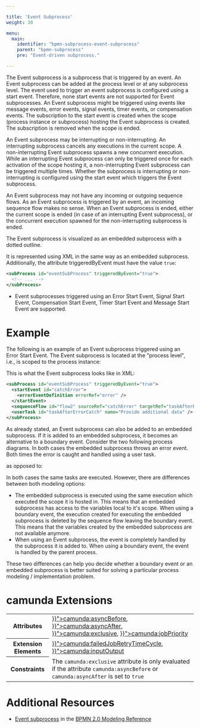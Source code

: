 ```yaml
---

title: 'Event Subprocess'
weight: 30

menu:
  main:
    identifier: "bpmn-subprocess-event-subprocess"
    parent: "bpmn-subprocess"
    pre: "Event-driven subprocess."

---
```


The Event subprocess is a subprocess that is triggered by an event. An Event subprocess can be added at the process level or at any subprocess level. The event used to trigger an event subprocess is configured using a start event. Therefore, none start events are not supported for Event subprocesses. An Event subprocess might be triggered using events like message events, error events, signal events, timer events, or compensation events. The subscription to the start event is created when the scope (process instance or subprocess) hosting the Event subprocess is created. The subscription is removed when the scope is ended.

An Event subprocess may be interrupting or non-interrupting. An interrupting subprocess cancels any executions in the current scope. A non-interrupting Event subprocess spawns a new concurrent execution. While an interrupting Event subprocess can only be triggered once for each activation of the scope hosting it, a non-interrupting Event subprocess can be triggered multiple times. Whether the subprocess is interrupting or non-interrupting is configured using the start event which triggers the Event subprocess.

An Event subprocess may not have any incoming or outgoing sequence flows. As an Event subprocess is triggered by an event, an incoming sequence flow makes no sense. When an Event subprocess is ended, either the current scope is ended (in case of an interrupting Event subprocess), or the concurrent execution spawned for the non-interrupting subprocess is ended.

The Event subprocess is visualized as an embedded subprocess with a dotted outline.

<div data-bpmn-diagram="tutorial/subprocess_event"> </div>

It is represented using XML in the same way as an embedded subprocess. Additionally, the attribute triggeredByEvent must have the value `true`:

```xml
<subProcess id="eventSubProcess" triggeredByEvent="true">
  <!-- ... -->
</subProcess>
```

<div class="alert alert-info">
  <ul>
    <li>Event subprocesses triggered using an Error Start Event, Signal Start Event, Compensation Start Event, Timer Start Event and Message Start Event are supported.</li>
  </ul>
</div>


# Example

The following is an example of an Event subprocess triggered using an Error Start Event. The Event subprocess is located at the "process level", i.e., is scoped to the process instance:

<div data-bpmn-diagram="implement/event-subprocess"></div>

This is what the Event subprocess looks like in XML:

```xml
<subProcess id="eventSubProcess" triggeredByEvent="true">
  <startEvent id="catchError">
    <errorEventDefinition errorRef="error" />
  </startEvent>
  <sequenceFlow id="flow2" sourceRef="catchError" targetRef="taskAfterErrorCatch" />
  <userTask id="taskAfterErrorCatch" name="Provide additional data" />
</subProcess>
```

As already stated, an Event subprocess can also be added to an embedded subprocess. If it is added to an embedded subprocess, it becomes an alternative to a boundary event. Consider the two following process diagrams. In both cases the embedded subprocess throws an error event. Both times the error is caught and handled using a user task.

<div data-bpmn-diagram="implement/event-subprocess-alternative1"></div>

as opposed to:

<div data-bpmn-diagram="implement/event-subprocess-alternative2"></div>

In both cases the same tasks are executed. However, there are differences between both modeling options:

*   The embedded subprocess is executed using the same execution which executed the scope it is hosted in. This means that an embedded subprocess has access to the variables local to it's scope. When using a boundary event, the execution created for executing the embedded subprocess is deleted by the sequence flow leaving the boundary event. This means that the variables created by the embedded subprocess are not available anymore.
*   When using an Event subprocess, the event is completely handled by the subprocess it is added to. When using a boundary event, the event is handled by the parent process.

These two differences can help you decide whether a boundary event or an embedded subprocess is better suited for solving a particular process modeling / implementation problem.

# camunda Extensions

<table class="table table-striped">
  <tr>
    <th>Attributes</th>
    <td>
      <a href="{{< relref "reference/bpmn20/custom-extensions/extension-attributes.md#asyncbefore" >}}">camunda:asyncBefore</a>,
      <a href="{{< relref "reference/bpmn20/custom-extensions/extension-attributes.md#asyncafter" >}}">camunda:asyncAfter</a>,
      <a href="{{< relref "reference/bpmn20/custom-extensions/extension-attributes.md#exclusive" >}}">camunda:exclusive</a>,
      <a href="{{< relref "reference/bpmn20/custom-extensions/extension-attributes.md#jobpriority" >}}">camunda:jobPriority</a>
    </td>
  </tr>
  <tr>
    <th>Extension Elements</th>
    <td>
      <a href="{{< relref "reference/bpmn20/custom-extensions/extension-elements.md#failedjobretrytimecycle" >}}">camunda:failedJobRetryTimeCycle</a>,
      <a href="{{< relref "reference/bpmn20/custom-extensions/extension-elements.md#inputoutput" >}}">camunda:inputOutput</a>
    </td>
  </tr>
  <tr>
    <th>Constraints</th>
    <td>
      The <code>camunda:exclusive</code> attribute is only evaluated if the attribute
      <code>camunda:asyncBefore</code> or <code>camunda:asyncAfter</code> is set to <code>true</code>
    </td>
  </tr>
</table>

# Additional Resources

*   [Event subprocess](http://camunda.org/bpmn/reference.html#activities-event-subprocess) in the [BPMN 2.0 Modeling Reference](http://camunda.org/bpmn/reference.html)
